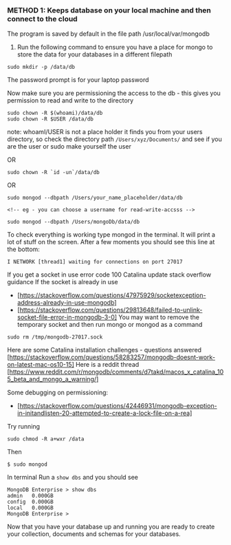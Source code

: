 ### METHOD 1: Keeps database on your local machine and then connect to the cloud

The program is saved by default in the file path /usr/local/var/mongodb

1. Run the following command to ensure you have a place for mongo to store the data for your databases in a different filepath

```
sudo mkdir -p /data/db
```

The password prompt is for your laptop password

Now make sure you are permissioning the access to the db - this gives you permission to read and write to the directory

```
sudo chown -R $(whoami)/data/db
sudo chown -R $USER /data/db
```

note: whoamI/USER is not a place holder it finds you from your users directory, so check the directory path `/Users/xyz/Documents/` and see if you are the user or sudo make yourself the user

OR

```
sudo chown -R `id -un`/data/db
```

OR

```
sudo mongod --dbpath /Users/your_name_placeholder/data/db

<!-- eg - you can choose a username for read-write-accsss -->

sudo mongod --dbpath /Users/mongoDb/data/db
```

To check everything is working type mongod in the terminal. It will print a lot of stuff on the screen. After a few moments you should see this line at the bottom:

```
I NETWORK [thread1] waiting for connections on port 27017
```

If you get a socket in use error code 100 Catalina update stack overflow guidance
If the socket is already in use

- [https://stackoverflow.com/questions/47975929/socketexception-address-already-in-use-mongodb]
- [https://stackoverflow.com/questions/29813648/failed-to-unlink-socket-file-error-in-mongodb-3-0]
  You may want to remove the temporary socket and then run mongo or mongod as a command

```
sudo rm /tmp/mongodb-27017.sock
```

Here are some Catalina installation challenges - questions answered [https://stackoverflow.com/questions/58283257/mongodb-doesnt-work-on-latest-mac-os10-15] Here is a reddit thread [https://www.reddit.com/r/mongodb/comments/d7takd/macos_x_catalina_105_beta_and_mongo_a_warning/]

Some debugging on permissioning:

- [https://stackoverflow.com/questions/42446931/mongodb-exception-in-initandlisten-20-attempted-to-create-a-lock-file-on-a-rea]

Try running

```
sudo chmod -R a+wxr /data
```

Then

```
$ sudo mongod
```

In terminal Run a `show dbs` and you should see

```
MongoDB Enterprise > show dbs
admin   0.000GB
config  0.000GB
local   0.000GB
MongoDB Enterprise >
```

Now that you have your database up and running you are ready to create your collection, documents and schemas for your databases.


